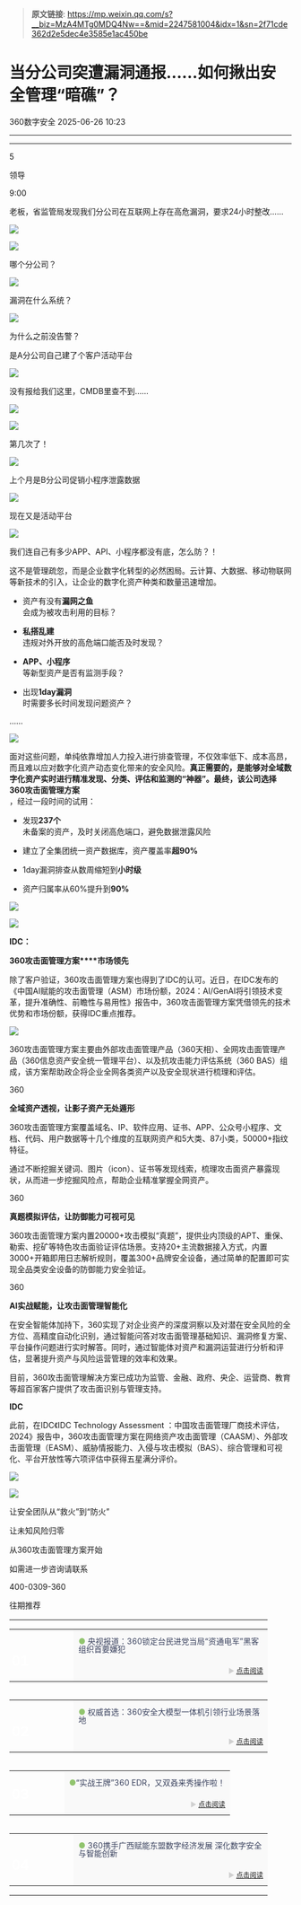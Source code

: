 > **原文链接**: https://mp.weixin.qq.com/s?__biz=MzA4MTg0MDQ4Nw==&mid=2247581004&idx=1&sn=2f71cde362d2e5dec4e3585e1ac450be

#  当分公司突遭漏洞通报……如何揪出安全管理“暗礁”？  
 360数字安全   2025-06-26 10:23  
  
****  
****  
5  
  
领导  
  
  
9:00  
  
老板，省监管局发现我们分公司在互联网上存在高危漏洞，要求24小时整改……  
  
  
![](https://mmbiz.qpic.cn/sz_mmbiz_png/pLEuriaaPnU3N935rauRfYPKRx0cKTrEXKVM7xO4LQbheLH2gzwgRf1vqD6kv7aqckzsgL6VVaH27XNZhIDYbdA/640?wx_fmt=png&from=appmsg "")  
  
  
![](https://mmbiz.qpic.cn/sz_mmbiz_png/pLEuriaaPnU3N935rauRfYPKRx0cKTrEXgxcnjibVYwwzJFY90ra0EhhgRX2ibk6eUQEibtgjPPmjNicibVQGbiaFh8VA/640?wx_fmt=png&from=appmsg "")  
  
  
哪个分公司？  
  
![](https://mmbiz.qpic.cn/sz_mmbiz_png/pLEuriaaPnU3N935rauRfYPKRx0cKTrEXgxcnjibVYwwzJFY90ra0EhhgRX2ibk6eUQEibtgjPPmjNicibVQGbiaFh8VA/640?wx_fmt=png&from=appmsg "")  
  
  
漏洞在什么系统？  
  
![](https://mmbiz.qpic.cn/sz_mmbiz_png/pLEuriaaPnU3N935rauRfYPKRx0cKTrEXgxcnjibVYwwzJFY90ra0EhhgRX2ibk6eUQEibtgjPPmjNicibVQGbiaFh8VA/640?wx_fmt=png&from=appmsg "")  
  
  
为什么之前没告警？  
  
是A分公司自己建了个客户活动平台  
  
  
![](https://mmbiz.qpic.cn/sz_mmbiz_png/pLEuriaaPnU3N935rauRfYPKRx0cKTrEXKVM7xO4LQbheLH2gzwgRf1vqD6kv7aqckzsgL6VVaH27XNZhIDYbdA/640?wx_fmt=png&from=appmsg "")  
  
  
没有报给我们这里，CMDB里查不到......  
  
  
![](https://mmbiz.qpic.cn/sz_mmbiz_png/pLEuriaaPnU3N935rauRfYPKRx0cKTrEXKVM7xO4LQbheLH2gzwgRf1vqD6kv7aqckzsgL6VVaH27XNZhIDYbdA/640?wx_fmt=png&from=appmsg "")  
  
  
![](https://mmbiz.qpic.cn/sz_mmbiz_png/pLEuriaaPnU3N935rauRfYPKRx0cKTrEXgxcnjibVYwwzJFY90ra0EhhgRX2ibk6eUQEibtgjPPmjNicibVQGbiaFh8VA/640?wx_fmt=png&from=appmsg "")  
  
  
第几次了！  
  
![](https://mmbiz.qpic.cn/sz_mmbiz_png/pLEuriaaPnU3N935rauRfYPKRx0cKTrEXgxcnjibVYwwzJFY90ra0EhhgRX2ibk6eUQEibtgjPPmjNicibVQGbiaFh8VA/640?wx_fmt=png&from=appmsg "")  
  
  
上个月是B分公司促销小程序泄露数据  
  
![](https://mmbiz.qpic.cn/sz_mmbiz_png/pLEuriaaPnU3N935rauRfYPKRx0cKTrEXgxcnjibVYwwzJFY90ra0EhhgRX2ibk6eUQEibtgjPPmjNicibVQGbiaFh8VA/640?wx_fmt=png&from=appmsg "")  
  
  
现在又是活动平台  
  
![](https://mmbiz.qpic.cn/sz_mmbiz_png/pLEuriaaPnU3N935rauRfYPKRx0cKTrEXgxcnjibVYwwzJFY90ra0EhhgRX2ibk6eUQEibtgjPPmjNicibVQGbiaFh8VA/640?wx_fmt=png&from=appmsg "")  
  
  
我们连自己有多少APP、API、小程序都没有底，怎么防？！  
  
  
这不是管理疏忽，而是企业数字化转型的必然困局。云计算、大数据、移动物联网等新技术的引入，让企业的数字化资产种类和数量迅速增加。  
  
  
- 资产有没有**漏网之鱼**  
会成为被攻击利用的目标？  
  
- **私搭乱建**  
违规对外开放的高危端口能否及时发现？  
  
- **APP、小程序**  
等新型资产是否有监测手段？  
  
- 出现**1day漏洞**  
时需要多长时间发现问题资产？  
  
……  
  
  
  
![](https://mmbiz.qpic.cn/sz_mmbiz_png/pLEuriaaPnU3N935rauRfYPKRx0cKTrEXoZO1EaUrD5nhiaKibMYSq5lWOUoqg4Z9CusUCHicRCh70vEuQIDNLEv0w/640?wx_fmt=png&from=appmsg "")  
  
  
  
面对这些问题，单纯依靠增加人力投入进行排查管理，不仅效率低下、成本高昂，而且难以应对数字化资产动态变化带来的安全风险。**真正需要的，是能够对全域数字化资产实时进行精准发现、分类、评估和监测的“神器”。最终，该公司选择360攻击面管理方案**  
，经过一段时间的试用：  
  
  
- 发现**237个**  
未备案的资产，及时关闭高危端口，避免数据泄露风险  
  
- 建立了全集团统一资产数据库，资产覆盖率**超90%**  
  
- 1day漏洞排查从数周缩短到**小时级**  
  
- 资产归属率从60%提升到**90%**  
  
  
  
  
  
  
![](https://mmbiz.qpic.cn/sz_mmbiz_gif/pLEuriaaPnU3N935rauRfYPKRx0cKTrEX0DKSoPn4icrHO48eFguaF0WIVBFc7cXTjoeeicjyeE8m1AORHK3CqQUg/640?wx_fmt=gif&from=appmsg "")  
  
  
  
![](https://mmbiz.qpic.cn/sz_mmbiz_png/pLEuriaaPnU3N935rauRfYPKRx0cKTrEXDfDtW9npQnGBwlzibD0Zw9H9ibxibIRWsqwpocyqXOPa2s2Voz5nmNnsA/640?wx_fmt=png&from=appmsg "")  
  
**IDC：**  
  
**360攻击面管理方案****市场领先**  
  
  
除了客户验证，360攻击面管理方案也得到了IDC的认可。近日，在IDC发布的《中国AI赋能的攻击面管理（ASM）市场份额，2024：AI/GenAI将引领技术变革，提升准确性、前瞻性与易用性》报告中，360攻击面管理方案凭借领先的技术优势和市场份额，获得IDC重点推荐。  
  
  
![](https://mmbiz.qpic.cn/sz_mmbiz_png/pLEuriaaPnU3N935rauRfYPKRx0cKTrEXZgsn39OBrgh7OhKHwxogsqpagc9ExeVP5qVibAnmJGabknCdW8gic5Dw/640?wx_fmt=png&from=appmsg "")  
  
  
360攻击面管理方案主要由外部攻击面管理产品（360天相）、全网攻击面管理产品（360信息资产安全统一管理平台）、以及抗攻击能力评估系统（360 BAS）组成，该方案帮助政企将企业全网各类资产以及安全现状进行梳理和评估。  
  
  
360  
  
  
**全域资产透视，让影子资产无处遁形**  
  
  
360攻击面管理方案覆盖域名、IP、软件应用、证书、APP、公众号小程序、文档、代码、用户数据等十几个维度的互联网资产和5大类、87小类，50000+指纹特征。  
  
  
通过不断挖掘关键词、图片（icon）、证书等发现线索，梳理攻击面资产暴露现状，从而进一步挖掘风险点，帮助企业精准掌握全网资产。  
  
360  
  
  
**真题模拟评估，让防御能力可视可见**  
  
  
360攻击面管理方案内置20000+攻击模拟“真题”，提供业内顶级的APT、重保、勒索、挖矿等特色攻击面验证评估场景。支持20+主流数据接入方式，内置3000+开箱即用日志解析规则，覆盖300+品牌安全设备，通过简单的配置即可实现全品类安全设备的防御能力安全验证。  
  
360  
  
  
**AI实战赋能，让攻击面管理智能化**  
  
  
在安全智能体加持下，360实现了对企业资产的深度洞察以及对潜在安全风险的全方位、高精度自动化识别，通过智能问答对攻击面管理基础知识、漏洞修复方案、平台操作问题进行实时解答。同时，通过智能体对资产和漏洞运营进行分析和评估，显著提升资产与风险运营管理的效率和效果。  
  
  
目前，360攻击面管理解决方案已成功为监管、金融、政府、央企、运营商、教育等超百家客户提供了攻击面识别与管理支持。  
  
  
**IDC**  
  
  
此前，在IDC《IDC Technology Assessment ：中国攻击面管理厂商技术评估，2024》报告中，360攻击面管理方案在网络资产攻击面管理（CAASM）、外部攻击面管理（EASM）、威胁情报能力、入侵与攻击模拟（BAS）、综合管理和可视化、平台开放性等六项评估中获得五星满分评价。  
  
![](https://mmbiz.qpic.cn/sz_mmbiz_png/pLEuriaaPnU3N935rauRfYPKRx0cKTrEXhrZnjOShoVQ3VRjmd1xRPgZ70GmRqkEg7ojOOUmicmLX0JicoUw1LqaA/640?wx_fmt=png&from=appmsg "")  
  
  
  
![](https://mmbiz.qpic.cn/sz_mmbiz_gif/pLEuriaaPnU3N935rauRfYPKRx0cKTrEX0DKSoPn4icrHO48eFguaF0WIVBFc7cXTjoeeicjyeE8m1AORHK3CqQUg/640?wx_fmt=gif&from=appmsg "")  
  
  
  
让安全团队从“救火”到“防火”  
  
让未知风险归零  
  
从360攻击面管理方案开始  
  
如需进一步咨询请联系  
  
400-0309-360  
  
  
  
往期推荐  
  
<table><tbody><tr><td data-colwidth="100.0000%" width="100.0000%" style="border-width: 0px;border-color: rgb(62, 62, 62) rgb(62, 62, 62) rgb(255, 255, 255);border-style: none;padding: 0px 0px 10px;"><section style="min-height: 40px;margin-right: 0%;margin-left: 0%;"><section style="width: 100%;margin-right: auto;margin-bottom: -10px;margin-left: auto;"><table><tbody><tr><td rowspan="2" data-colwidth="25.0000%" width="25.0000%" style="border-color: rgb(62, 62, 62);border-style: none;background-repeat: no-repeat;background-attachment: scroll;vertical-align: bottom;background-image: url(&#34;https://mmbiz.qpic.cn/sz_mmbiz_jpg/pLEuriaaPnU1xlwDZic75Rl5UglbRXA2lJFo2tJbpC0O8Mn86O07M9MlFQjHJdM8gq6KUIua0v4wD9b9PRjjuapg/640?wx_fmt=jpeg&amp;from=appmsg&#34;);padding: 0px;background-position: 30.0133% 0% !important;background-size: 171.545% !important;"><section style="margin-right: 0%;margin-bottom: 4px;margin-left: 0%;text-align: left;"><section style="text-align: right;padding-right: 4px;padding-left: 4px;color: rgb(255, 255, 255);font-size: 24px;line-height: 1;"><p style="text-align: left;"><strong><span leaf="">01</span></strong></p></section></section></td><td data-colwidth="75.0000%" width="75.0000%" style="border-color: rgb(62, 62, 62);border-style: none;padding-top: 0px;padding-bottom: 0px;background-color: rgb(249, 249, 249);"><section style="margin-top: 10px;margin-right: 0%;margin-left: 0%;"><section style="color: rgb(140, 140, 140);line-height: 1;font-size: 14px;"><p style=""><span style="color: rgb(145, 196, 110);"><span leaf="">● </span></span><span style="color: rgb(58, 66, 94);"><span leaf="">央视报道：360锁定台民进党当局“资通电军”黑客组织首要嫌犯</span></span></p></section></section></td></tr><tr><td data-colwidth="75.0000%" width="75.0000%" style="border-color: rgb(62, 62, 62);border-style: none;padding-top: 0px;padding-bottom: 0px;background-color: rgb(249, 249, 249);"><section style="margin-bottom: 5px;"><section style="line-height: 1;color: rgb(140, 140, 140);font-size: 12px;"><p style="text-align: right;"><span style="color: rgb(208, 208, 208);"><span leaf="">► <a class="normal_text_link" target="_blank" style="" href="https://mp.weixin.qq.com/s?__biz=MzA4MTg0MDQ4Nw==&amp;mid=2247580720&amp;idx=1&amp;sn=548311a4a4093c6cdcdc23e8db3cace7&amp;scene=21#wechat_redirect" textvalue="点击阅读" data-itemshowtype="0" linktype="text" data-linktype="2">点击阅读</a></span></span></p></section></section></td></tr></tbody></table></section></section></td></tr><tr><td data-colwidth="100.0000%" width="100.0000%" style="border-width: 0px;border-color: rgb(62, 62, 62) rgb(62, 62, 62) rgb(255, 255, 255);border-style: none;padding: 0px 0px 10px;"><section style="min-height: 40px;margin-right: 0%;margin-left: 0%;"><section style="width: 100%;margin-right: auto;margin-bottom: -10px;margin-left: auto;"><table><tbody><tr><td rowspan="2" data-colwidth="25.0000%" width="25.0000%" style="border-color: rgb(62, 62, 62);border-style: none;background-repeat: no-repeat;background-attachment: scroll;vertical-align: bottom;background-image: url(&#34;https://mmbiz.qpic.cn/sz_mmbiz_png/pLEuriaaPnU1xlwDZic75Rl5UglbRXA2lJtV0WkwbjOMsMTIocEmHK81ToDBbX000ODef4qhrB4t9TIicH48RbSyw/640?wx_fmt=png&amp;from=appmsg&#34;);padding: 0px;background-position: 63.5676% 0% !important;background-size: 139.503% !important;"><section style="margin-right: 0%;margin-bottom: 4px;margin-left: 0%;"><section style="text-align: right;padding-right: 4px;padding-left: 4px;color: rgb(255, 255, 255);font-size: 24px;line-height: 1;"><p style="text-align: left;"><strong><span leaf="">02</span></strong></p></section></section></td><td data-colwidth="75.0000%" width="75.0000%" style="border-color: rgb(62, 62, 62);border-style: none;padding-top: 0px;padding-bottom: 0px;background-color: rgb(249, 249, 249);"><section style="margin-top: 10px;margin-right: 0%;margin-left: 0%;"><section style="color: rgb(140, 140, 140);line-height: 1;font-size: 14px;"><p style=""><span style="color: rgb(145, 196, 110);"><span leaf="">● </span></span><span style="color: rgb(58, 66, 94);"><span leaf="">权威首选：360安全大模型一体机引领行业场景落地</span></span></p></section></section></td></tr><tr><td data-colwidth="75.0000%" width="75.0000%" style="border-color: rgb(62, 62, 62);border-style: none;padding-top: 0px;padding-bottom: 0px;background-color: rgb(249, 249, 249);"><section style="margin-bottom: 5px;"><section style="line-height: 1;color: rgb(140, 140, 140);font-size: 12px;"><p style="text-align: right;"><span style="color: rgb(208, 208, 208);"><span leaf="">► <a class="normal_text_link" target="_blank" style="" href="https://mp.weixin.qq.com/s?__biz=MzA4MTg0MDQ4Nw==&amp;mid=2247580882&amp;idx=1&amp;sn=aaa6b0e850f9a95766aeae3bc322b149&amp;scene=21#wechat_redirect" textvalue="点击阅读" data-itemshowtype="0" linktype="text" data-linktype="2">点击阅读</a></span></span></p></section></section></td></tr></tbody></table></section></section></td></tr><tr><td data-colwidth="100.0000%" width="100.0000%" style="border-width: 0px;border-color: rgb(62, 62, 62) rgb(62, 62, 62) rgb(255, 255, 255);border-style: none;padding: 0px 0px 10px;"><section style="min-height: 40px;margin-right: 0%;margin-left: 0%;"><section style="width: 100%;margin-right: auto;margin-bottom: -10px;margin-left: auto;"><table><tbody><tr><td rowspan="2" data-colwidth="25.0000%" width="25.0000%" style="border-color: rgb(62, 62, 62);border-style: none;background-repeat: no-repeat;background-attachment: scroll;vertical-align: bottom;background-image: url(&#34;https://mmbiz.qpic.cn/sz_mmbiz_png/pLEuriaaPnU1xlwDZic75Rl5UglbRXA2lJFF6lSr3udcxRvFCzBRKcUmjSe1745tCQoyNeGtnAIQg5taudCeibXGg/640?wx_fmt=png&amp;from=appmsg&#34;);padding: 0px;background-position: 18.8832% 0% !important;background-size: 172.324% !important;"><section style="margin-right: 0%;margin-bottom: 4px;margin-left: 0%;"><section style="text-align: right;padding-right: 4px;padding-left: 4px;color: rgb(255, 255, 255);font-size: 24px;line-height: 1;"><p style="text-align: left;"><strong><span leaf="">03</span></strong></p></section></section></td><td data-colwidth="75.0000%" width="75.0000%" style="border-color: rgb(62, 62, 62);border-style: none;padding-top: 0px;padding-bottom: 0px;background-color: rgb(249, 249, 249);"><section style="margin-top: 10px;margin-right: 0%;margin-left: 0%;"><section style="color: rgb(140, 140, 140);line-height: 1;font-size: 14px;"><p style=""><span style="color: rgb(145, 196, 110);"><span leaf="">●</span></span><span style="color: rgb(202, 29, 24);"></span><span style="color: rgb(58, 66, 94);"><span leaf="">“实战王牌”360 EDR，又双叒来秀操作啦！</span></span></p></section></section></td></tr><tr><td data-colwidth="75.0000%" width="75.0000%" style="border-color: rgb(62, 62, 62);border-style: none;padding-top: 0px;padding-bottom: 0px;background-color: rgb(249, 249, 249);"><section style="margin-bottom: 5px;"><section style="line-height: 1;color: rgb(140, 140, 140);font-size: 12px;"><p style="text-align: right;"><span style="color: rgb(208, 208, 208);"><span leaf="">► <a class="normal_text_link" target="_blank" style="" href="https://mp.weixin.qq.com/s?__biz=MzA4MTg0MDQ4Nw==&amp;mid=2247580806&amp;idx=1&amp;sn=ca9c1cc008b983c94a138d3bdc2a1f6f&amp;scene=21#wechat_redirect" textvalue="点击阅读" data-itemshowtype="0" linktype="text" data-linktype="2">点击阅读</a></span></span></p></section></section></td></tr></tbody></table></section></section></td></tr><tr><td data-colwidth="100.0000%" width="100.0000%" style="border-width: 0px;border-color: rgb(62, 62, 62) rgb(62, 62, 62) rgb(255, 255, 255);border-style: none;padding: 0px 0px 10px;"><section style="min-height: 40px;margin-right: 0%;margin-left: 0%;"><section style="width: 100%;margin-right: auto;margin-bottom: -10px;margin-left: auto;"><table><tbody><tr><td rowspan="2" data-colwidth="25.0000%" width="25.0000%" style="border-color: rgb(62, 62, 62);border-style: none;background-repeat: no-repeat;background-attachment: scroll;vertical-align: bottom;background-image: url(&#34;https://mmbiz.qpic.cn/sz_mmbiz_png/pLEuriaaPnU1xlwDZic75Rl5UglbRXA2lJs4GF9pkL6JdzUj946hZcVO9nedfBbBMOPaAPvGOjtVn4jynEoaepVA/640?wx_fmt=png&amp;from=appmsg&#34;);padding: 0px;background-position: 100% 0% !important;background-size: 105.256% !important;"><section style="margin-right: 0%;margin-bottom: 4px;margin-left: 0%;"><section style="text-align: right;padding-right: 4px;padding-left: 4px;color: rgb(255, 255, 255);font-size: 24px;line-height: 1;"><p style="text-align: left;"><strong><span leaf="">04</span></strong></p></section></section></td><td data-colwidth="75.0000%" width="75.0000%" style="border-color: rgb(62, 62, 62);border-style: none;padding-top: 0px;padding-bottom: 0px;background-color: rgb(249, 249, 249);"><section style="margin-top: 10px;margin-right: 0%;margin-left: 0%;"><section style="color: rgb(140, 140, 140);line-height: 1;font-size: 14px;"><p style=""><span style="color: rgb(145, 196, 110);"><span leaf="">● </span></span><span style="color: rgb(58, 66, 94);"><span leaf="">360携手广西赋能东盟数字经济发展 深化数字安全与智能创新</span></span></p></section></section></td></tr><tr><td data-colwidth="75.0000%" width="75.0000%" style="border-color: rgb(62, 62, 62);border-style: none;padding-top: 0px;padding-bottom: 0px;background-color: rgb(249, 249, 249);"><section style="margin-bottom: 5px;"><section style="line-height: 1;color: rgb(140, 140, 140);font-size: 12px;"><p style="text-align: right;"><span style="color: rgb(208, 208, 208);"><span leaf="">► <a class="normal_text_link" target="_blank" style="" href="https://mp.weixin.qq.com/s?__biz=MzA4MTg0MDQ4Nw==&amp;mid=2247580710&amp;idx=1&amp;sn=67c6a0627dfb0ec45b4ec2cd68143656&amp;scene=21#wechat_redirect" textvalue="点击阅读" data-itemshowtype="0" linktype="text" data-linktype="2">点击阅读</a></span></span></p></section></section></td></tr></tbody></table></section></section></td></tr></tbody></table>  
  
  
